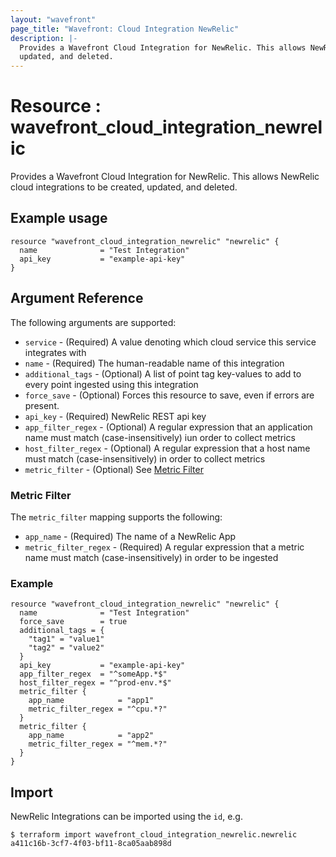 ```yaml
---
layout: "wavefront"
page_title: "Wavefront: Cloud Integration NewRelic"
description: |-
  Provides a Wavefront Cloud Integration for NewRelic. This allows NewRelic cloud integrations to be created,
  updated, and deleted.
---
```


# Resource : wavefront_cloud_integration_newrelic

Provides a Wavefront Cloud Integration for NewRelic. This allows NewRelic cloud integrations to be created,
updated, and deleted.

## Example usage

```hcl
resource "wavefront_cloud_integration_newrelic" "newrelic" {
  name              = "Test Integration"
  api_key           = "example-api-key"
}
```

## Argument Reference

The following arguments are supported:

* `service` - (Required) A value denoting which cloud service this service integrates with
* `name` - (Required) The human-readable name of this integration
* `additional_tags` - (Optional) A list of point tag key-values to add to every point ingested using this integration
* `force_save` - (Optional) Forces this resource to save, even if errors are present.
* `api_key` - (Required) NewRelic REST api key
* `app_filter_regex` - (Optional) A regular expression that an application name must match (case-insensitively) iun order to collect metrics
* `host_filter_regex` - (Optional) A regular expression that a host name must match (case-insensitively) in order to collect metrics 
* `metric_filter` - (Optional) See [Metric Filter](#metric-filter)

### Metric Filter

The `metric_filter` mapping supports the following:

* `app_name` - (Required) The name of a NewRelic App
* `metric_filter_regex` - (Required) A regular expression that a metric name must match (case-insensitively) in order to be ingested

### Example

```hcl
resource "wavefront_cloud_integration_newrelic" "newrelic" {
  name              = "Test Integration"
  force_save        = true
  additional_tags = {
    "tag1" = "value1"
    "tag2" = "value2"
  }
  api_key           = "example-api-key"
  app_filter_regex  = "^someApp.*$"
  host_filter_regex = "^prod-env.*$"
  metric_filter {
    app_name            = "app1"
    metric_filter_regex = "^cpu.*?"
  }
  metric_filter {
    app_name            = "app2"
    metric_filter_regex = "^mem.*?"
  }
}
```

## Import

NewRelic Integrations can be imported using the `id`, e.g.

```
$ terraform import wavefront_cloud_integration_newrelic.newrelic a411c16b-3cf7-4f03-bf11-8ca05aab898d
```